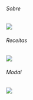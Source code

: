 <h6>Sobre</h6>
<img src="https://github.com/miroswd/Foodfy/blob/master/assets/about.png"/>

<h6>Receitas</h6>
<img src="https://github.com/miroswd/Foodfy/blob/master/assets/receitas.png"/>

<h6>Modal</h6>
<img src="https://github.com/miroswd/Foodfy/blob/master/assets/modal.png"/>



